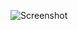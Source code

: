 ![Screenshot](https://raw.githubusercontent.com/Cryakl/Ultimate-RAT-Collection/refs/heads/main/RemoteControl/Screenshot.png)
